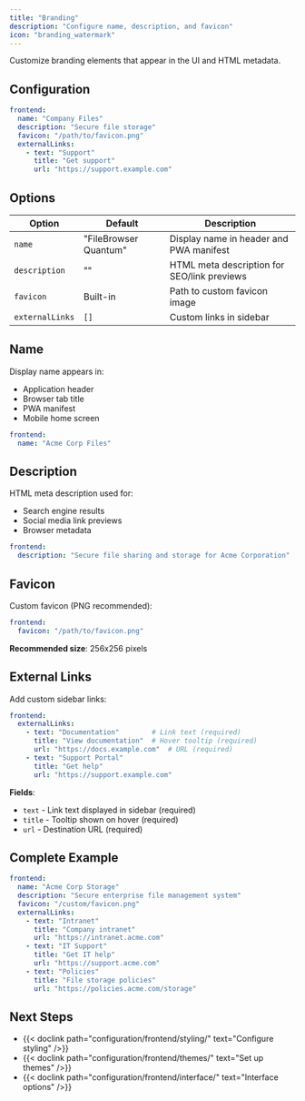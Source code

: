 ```yaml
---
title: "Branding"
description: "Configure name, description, and favicon"
icon: "branding_watermark"
---
```


Customize branding elements that appear in the UI and HTML metadata.

## Configuration

```yaml
frontend:
  name: "Company Files"
  description: "Secure file storage"
  favicon: "/path/to/favicon.png"
  externalLinks:
    - text: "Support"
      title: "Get support"
      url: "https://support.example.com"
```

## Options

| Option | Default | Description |
|--------|---------|-------------|
| `name` | "FileBrowser Quantum" | Display name in header and PWA manifest |
| `description` | "" | HTML meta description for SEO/link previews |
| `favicon` | Built-in | Path to custom favicon image |
| `externalLinks` | `[]` | Custom links in sidebar |

## Name

Display name appears in:
- Application header
- Browser tab title
- PWA manifest
- Mobile home screen

```yaml
frontend:
  name: "Acme Corp Files"
```

## Description

HTML meta description used for:
- Search engine results
- Social media link previews
- Browser metadata

```yaml
frontend:
  description: "Secure file sharing and storage for Acme Corporation"
```

## Favicon

Custom favicon (PNG recommended):

```yaml
frontend:
  favicon: "/path/to/favicon.png"
```

**Recommended size**: 256x256 pixels

## External Links

Add custom sidebar links:

```yaml
frontend:
  externalLinks:
    - text: "Documentation"        # Link text (required)
      title: "View documentation"  # Hover tooltip (required)
      url: "https://docs.example.com"  # URL (required)
    - text: "Support Portal"
      title: "Get help"
      url: "https://support.example.com"
```

**Fields**:
- `text` - Link text displayed in sidebar (required)
- `title` - Tooltip shown on hover (required)
- `url` - Destination URL (required)

## Complete Example

```yaml
frontend:
  name: "Acme Corp Storage"
  description: "Secure enterprise file management system"
  favicon: "/custom/favicon.png"
  externalLinks:
    - text: "Intranet"
      title: "Company intranet"
      url: "https://intranet.acme.com"
    - text: "IT Support"
      title: "Get IT help"
      url: "https://support.acme.com"
    - text: "Policies"
      title: "File storage policies"
      url: "https://policies.acme.com/storage"
```

## Next Steps

- {{< doclink path="configuration/frontend/styling/" text="Configure styling" />}}
- {{< doclink path="configuration/frontend/themes/" text="Set up themes" />}}
- {{< doclink path="configuration/frontend/interface/" text="Interface options" />}}

